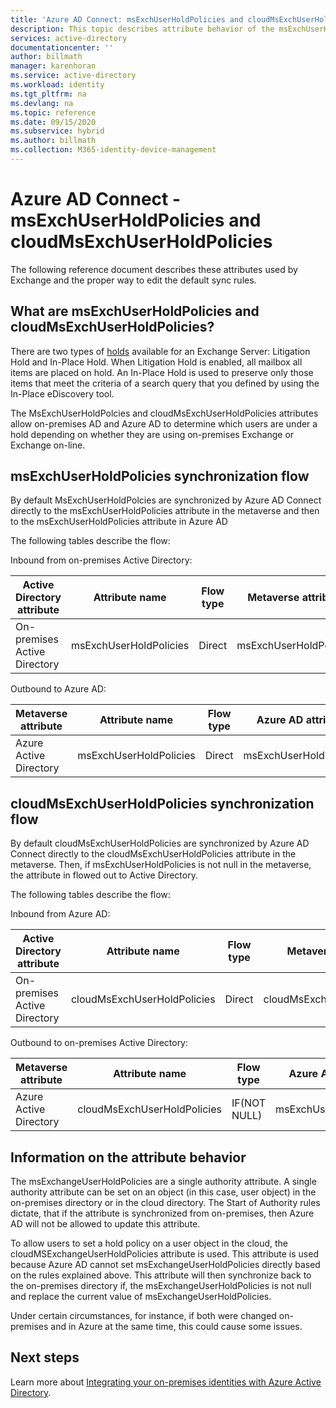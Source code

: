 ```yaml
---
title: 'Azure AD Connect: msExchUserHoldPolicies and cloudMsExchUserHoldPolicies | Microsoft Docs'
description: This topic describes attribute behavior of the msExchUserHoldPolicies and cloudMsExchUserHoldPolicies attributes
services: active-directory
documentationcenter: ''
author: billmath
manager: karenhoran
ms.service: active-directory
ms.workload: identity
ms.tgt_pltfrm: na
ms.devlang: na
ms.topic: reference
ms.date: 09/15/2020
ms.subservice: hybrid
ms.author: billmath
ms.collection: M365-identity-device-management
---
```


# Azure AD Connect - msExchUserHoldPolicies and cloudMsExchUserHoldPolicies
The following reference document describes these attributes used by Exchange and the proper way to edit the default sync rules.

## What are msExchUserHoldPolicies and cloudMsExchUserHoldPolicies?
There are two types of [holds](/Exchange/policy-and-compliance/holds/holds) available for an Exchange Server: Litigation Hold and In-Place Hold. When Litigation Hold is enabled, all mailbox all items are placed on hold.  An In-Place Hold is used to preserve only those items that meet the criteria of a search query that you defined by using the In-Place eDiscovery tool.

The MsExchUserHoldPolcies and cloudMsExchUserHoldPolicies attributes allow on-premises AD and Azure AD to determine which users are under a hold depending on whether they are using on-premises Exchange or Exchange on-line.

## msExchUserHoldPolicies synchronization flow
By default MsExchUserHoldPolcies are synchronized by Azure AD Connect directly to the msExchUserHoldPolicies attribute in the metaverse and then to the msExchUserHoldPolicies attribute in Azure AD

The following tables describe the flow:

Inbound from on-premises Active Directory:

|Active Directory attribute|Attribute name|Flow type|Metaverse attribute|Sync Rule|
|-----|-----|-----|-----|-----|
|On-premises Active Directory|msExchUserHoldPolicies|Direct|msExchUserHoldPolicies|In from AD - User Exchange|

Outbound to Azure AD:

|Metaverse attribute|Attribute name|Flow type|Azure AD attribute|Sync Rule|
|-----|-----|-----|-----|-----|
|Azure Active Directory|msExchUserHoldPolicies|Direct|msExchUserHoldPolicies|Out to AAD – UserExchangeOnline|

## cloudMsExchUserHoldPolicies synchronization flow
By default cloudMsExchUserHoldPolicies are synchronized by Azure AD Connect directly to the cloudMsExchUserHoldPolicies attribute in the metaverse. Then, if msExchUserHoldPolicies is not null in the metaverse, the attribute in flowed out to Active Directory.

The following tables describe the flow:

Inbound from Azure AD:

|Active Directory attribute|Attribute name|Flow type|Metaverse attribute|Sync Rule|
|-----|-----|-----|-----|-----|
|On-premises Active Directory|cloudMsExchUserHoldPolicies|Direct|cloudMsExchUserHoldPolicies|In from AAD - User Exchange|

Outbound to on-premises Active Directory:

|Metaverse attribute|Attribute name|Flow type|Azure AD attribute|Sync Rule|
|-----|-----|-----|-----|-----|
|Azure Active Directory|cloudMsExchUserHoldPolicies|IF(NOT NULL)|msExchUserHoldPolicies|Out to AD – UserExchangeOnline|

## Information on the attribute behavior
The msExchangeUserHoldPolicies are a single authority attribute.  A single authority attribute can be set on an object (in this case, user object) in the on-premises directory or in the cloud directory.  The Start of Authority rules dictate, that if the attribute is synchronized from on-premises, then Azure AD will not be allowed to update this attribute.

To allow users to set a hold policy on a user object in the cloud, the cloudMSExchangeUserHoldPolicies attribute is used. This attribute is used because Azure AD cannot set msExchangeUserHoldPolicies directly based on the rules explained above.  This attribute will then synchronize back to the on-premises directory if, the msExchangeUserHoldPolicies is not null and replace the current value of msExchangeUserHoldPolicies.

Under certain circumstances, for instance, if both were changed on-premises and in Azure at the same time, this could cause some issues.  

## Next steps
Learn more about [Integrating your on-premises identities with Azure Active Directory](whatis-hybrid-identity.md).
